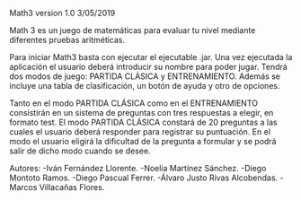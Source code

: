 Math3 version 1.0   3/05/2019

Math 3 es un juego de matemáticas para evaluar tu nivel mediante diferentes pruebas aritméticas.

Para iniciar Math3 basta con ejecutar el ejecutable .jar.
Una vez ejecutada la aplicación el usuario deberá introducir su nombre para poder jugar. Tendrá dos modos de juego: PARTIDA CLÁSICA y ENTRENAMIENTO. Además se incluye una tabla de clasificación, un botón de ayuda y otro de opciones.

Tanto en el modo PARTIDA CLÁSICA como en el ENTRENAMIENTO consistirán en un sistema de preguntas con tres respuestas a elegir, en formato test. El modo PARTIDA CLÁSICA constará de 20 preguntas a las cuales el usuario deberá responder para registrar su puntuación. En el modo el usuario eligirá la dificultad de la pregunta a formular y se podrá salir de dicho modo cuando se desee.

Autores:
  -Iván Fernández Llorente.
  -Noelia Martínez Sánchez.
  -Diego Montoto Ramos.
  -Diego Pascual Ferrer.
  -Álvaro Justo Rivas Alcobendas.
  -Marcos Villacañas Flores.
